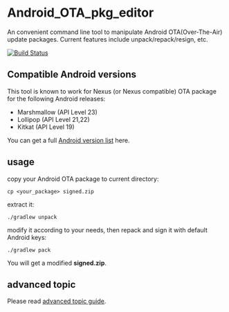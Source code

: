 # Android_OTA_pkg_editor
An convenient command line tool to manipulate Android OTA(Over-The-Air) update packages. Current features include unpack/repack/resign, etc.

[![Build Status](https://travis-ci.org/cfig/Android_OTA_pkg_editor.svg?branch=master)](https://travis-ci.org/cfig/Android_OTA_pkg_editor)

## Compatible Android versions

This tool is known to work for Nexus (or Nexus compatible) OTA package for the following Android releases:
 - Marshmallow (API Level 23)
 - Lollipop (API Level 21,22)
 - Kitkat (API Level 19)

You can get a full [Android version list](https://source.android.com/source/build-numbers.html) here.

## usage

copy your Android OTA package to current directory:

    cp <your_package> signed.zip

extract it:

    ./gradlew unpack

modify it according to your needs, then repack and sign it with default Android keys:

    ./gradlew pack

You will get a modified **signed.zip**.

## advanced topic
Please read [advanced topic guide](https://github.com/cfig/Android_OTA_pkg_editor/blob/master/README.expert.md).
